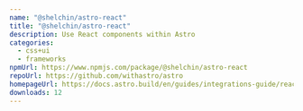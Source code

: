 ```yaml
---
name: "@shelchin/astro-react"
title: "@shelchin/astro-react"
description: Use React components within Astro
categories:
  - css+ui
  - frameworks
npmUrl: https://www.npmjs.com/package/@shelchin/astro-react
repoUrl: https://github.com/withastro/astro
homepageUrl: https://docs.astro.build/en/guides/integrations-guide/react/
downloads: 12
---
```


